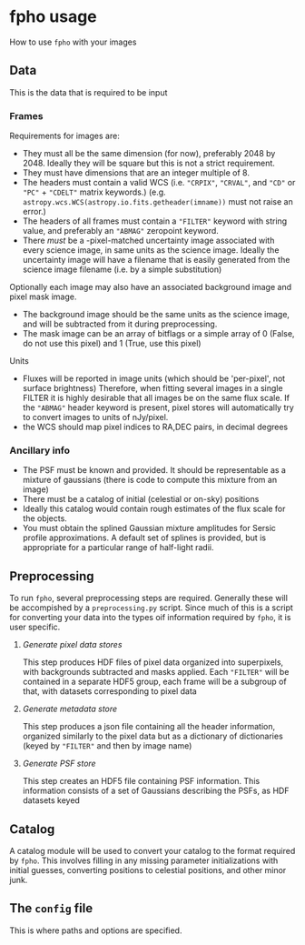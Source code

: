 # fpho usage
How to use `fpho` with your images

## Data
This is the data that is required to be input

### Frames

Requirements for images are:

* They must all be the same dimension (for now), preferably 2048 by 2048.  Ideally they will be square but this is not a strict requirement.
* They must have dimensions that are an integer multiple of 8.
* The headers must contain a valid WCS (i.e. `"CRPIX"`, `"CRVAL"`, and `"CD"` or `"PC"` + `"CDELT"` matrix keywords.)
   (e.g. `astropy.wcs.WCS(astropy.io.fits.getheader(imname))` must not raise an error.)
* The headers of all frames must contain a `"FILTER"` keyword with string value, and preferably an `"ABMAG"` zeropoint keyword.
* There _must_ be a -pixel-matched uncertainty image associated with every science image, in same units as the science image.  Ideally the uncertainty image will have a filename that is easily generated from the science image filename (i.e. by a simple substitution)

Optionally each image may also have an associated background image and pixel mask image.

* The background image should be the same units as the science image, and will be subtracted from it during preprocessing.
* The mask image can be an array of bitflags or a simple array of 0 (False, do not use this pixel) and 1 (True, use this pixel)


Units

* Fluxes will be reported in image units (which should be 'per-pixel', not surface brightness)  Therefore, when fitting several images in a single FILTER it is highly desirable that all images be on the same flux scale.  If the `"ABMAG"` header keyword is present, pixel stores will automatically try to convert images to units of nJy/pixel.
* the WCS should map pixel indices to RA,DEC pairs, in decimal degrees


### Ancillary info

* The PSF must be known and provided.  It should be representable as a mixture of gaussians (there is code to compute this mixture from an image)
* There must be a catalog of initial (celestial or on-sky) positions
* Ideally this catalog would contain rough estimates of the flux scale for the objects.
* You must obtain the splined Gaussian mixture amplitudes for Sersic profile approximations.  A default set of splines is provided, but is appropriate for a particular range of half-light radii.


## Preprocessing

To run `fpho`, several preprocessing steps are required.  Generally these will be accompished by a `preprocessing.py` script.  Since much of this is a script for converting your data into the types oif information required by `fpho`, it is user specific.

1. *Generate pixel data stores*
   
   This step produces HDF files of pixel data organized into superpixels, with backgrounds subtracted and masks applied.  Each `"FILTER"` will be contained in a separate HDF5 group, each frame will be a subgroup of that, with datasets corresponding to pixel data

2. *Generate metadata store*
   
   This step produces a json file containing all the header information, organized similarly to the pixel data but as a dictionary of dictionaries (keyed by `"FILTER"` and then by image name)

3. *Generate PSF store*
   
   This step creates an HDF5 file containing PSF information.  This information consists of a set of Gaussians describing the PSFs, as HDF datasets keyed


## Catalog

A catalog module will be used to convert your catalog to the format required by `fpho`.  This involves filling in any missing parameter initializations with initial guesses, converting positions to celestial positions, and other minor junk.


## The `config` file

This is where paths and options are specified.